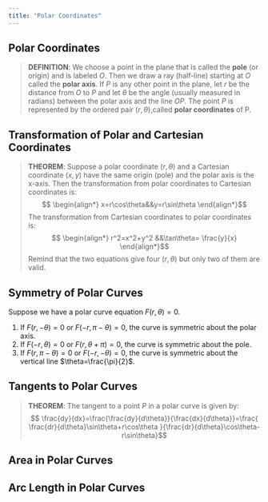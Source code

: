 ```yaml
---
title: "Polar Coordinates"
---
```

## Polar Coordinates
>**DEFINITION**:
>We choose a point in the plane that is called the **pole** (or origin) and is labeled $O$. Then we draw a ray (half-line) starting at $O$ called the **polar axis**.
>If $P$ is any other point in the plane, let $r$ be the distance from $O$ to $P$ and let $\theta$ be the angle (usually measured in radians) between the polar axis and the line $OP$.
>The point $P$ is represented by the ordered  pair $(r,\theta)$,called **polar coordinates** of P.

## Transformation of Polar and Cartesian Coordinates
>**THEOREM**:
>Suppose a polar coordinate $(r,\theta)$ and a Cartesian coordinate $(x,y)$ have the same origin (pole) and the polar axis is the x-axis.
>Then the transformation from polar coordinates to Cartesian coordinates is:
>$$
\begin{align*}
x=r\cos\theta&&y=r\sin\theta
\end{align*}$$
>The transformation from Cartesian coordinates to polar coordinates is:
>$$
\begin{align*}
r^2=x^2+y^2 &&\tan\theta= \frac{y}{x}
\end{align*}$$
>Remind that the two equations give four $(r,\theta)$ but only two of them are valid.

## Symmetry of Polar Curves
Suppose we have a polar curve equation $F(r,\theta)=0$.

1. If $F(r,-\theta)=0$ or $F(-r,\pi-\theta)=0$, the curve is symmetric about the polar axis.
2. If $F(-r,\theta)=0$ or $F(r,\theta+\pi)=0$, the curve is symmetric about the pole.
3. If $F(r,\pi-\theta)=0$ or $F(-r,-\theta)=0$, the curve is symmetric about the vertical line $\theta=\frac{\pi}{2}$.

## Tangents to Polar Curves
>**THEOREM**:
>The tangent to a point $P$ in a polar curve is given by:
>$$
\frac{dy}{dx}=\frac{\frac{dy}{d\theta}}{\frac{dx}{d\theta}}=\frac{ \frac{dr}{d\theta}\sin\theta+r\cos\theta }{\frac{dr}{d\theta}\cos\theta-r\sin\theta}$$

## Area in Polar Curves


## Arc Length in Polar Curves
